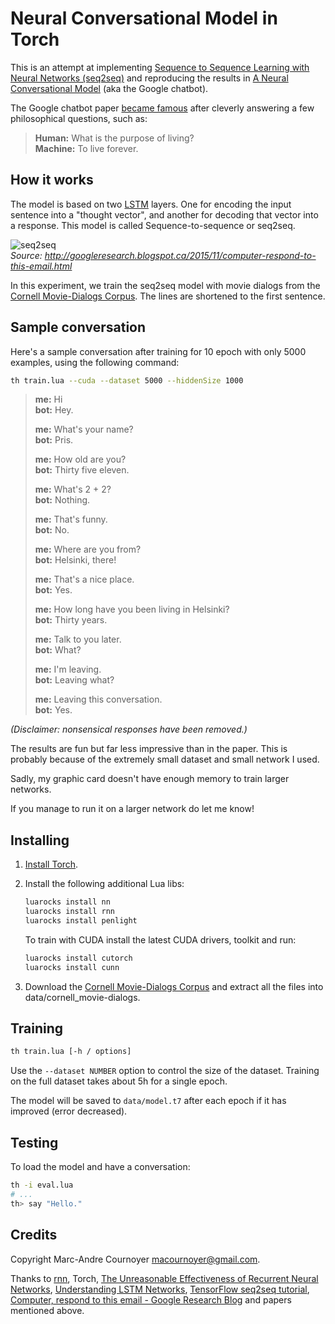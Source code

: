 # Neural Conversational Model in Torch

This is an attempt at implementing [Sequence to Sequence Learning with Neural Networks (seq2seq)](http://arxiv.org/abs/1409.3215) and reproducing the results in [A Neural Conversational Model](http://arxiv.org/abs/1506.05869) (aka the Google chatbot).

The Google chatbot paper [became famous](http://www.sciencealert.com/google-s-ai-bot-thinks-the-purpose-of-life-is-to-live-forever) after cleverly answering a few philosophical questions, such as:

> **Human:** What is the purpose of living?  
> **Machine:** To live forever.

## How it works

The model is based on two [LSTM](https://en.wikipedia.org/wiki/Long_short-term_memory) layers. One for encoding the input sentence into a "thought vector", and another for decoding that vector into a response. This model is called Sequence-to-sequence or seq2seq.

![seq2seq](https://4.bp.blogspot.com/-aArS0l1pjHQ/Vjj71pKAaEI/AAAAAAAAAxE/Nvy1FSbD_Vs/s640/2TFstaticgraphic_alt-01.png)  
_Source: http://googleresearch.blogspot.ca/2015/11/computer-respond-to-this-email.html_

In this experiment, we train the seq2seq model with movie dialogs from the [Cornell Movie-Dialogs Corpus](http://www.mpi-sws.org/~cristian/Cornell_Movie-Dialogs_Corpus.html). The lines are shortened to the first sentence.

## Sample conversation

Here's a sample conversation after training for 10 epoch with only 5000 examples, using the following command:

```sh
th train.lua --cuda --dataset 5000 --hiddenSize 1000
```

> **me:** Hi  
> **bot:** Hey.
> 
> **me:** What's your name?  
> **bot:** Pris.
> 
> **me:** How old are you?  
> **bot:** Thirty five eleven.
> 
> **me:** What's 2 + 2?  
> **bot:** Nothing.
> 
> **me:** That's funny.  
> **bot:** No.
> 
> **me:** Where are you from?  
> **bot:** Helsinki, there!
> 
> **me:** That's a nice place.  
> **bot:** Yes.
> 
> **me:** How long have you been living in Helsinki?  
> **bot:** Thirty years.
> 
> **me:** Talk to you later.  
> **bot:** What?
> 
> **me:** I'm leaving.  
> **bot:** Leaving what?
> 
> **me:** Leaving this conversation.  
> **bot:** Yes.

_(Disclaimer: nonsensical responses have been removed.)_

The results are fun but far less impressive than in the paper. This is probably because of the extremely small dataset and small network I used.

Sadly, my graphic card doesn't have enough memory to train larger networks.

If you manage to run it on a larger network do let me know!

## Installing

1. [Install Torch](http://torch.ch/docs/getting-started.html).
2. Install the following additional Lua libs:

   ```sh
   luarocks install nn
   luarocks install rnn
   luarocks install penlight
   ```
   
   To train with CUDA install the latest CUDA drivers, toolkit and run:

   ```sh
   luarocks install cutorch
   luarocks install cunn
   ```

3. Download the [Cornell Movie-Dialogs Corpus](http://www.mpi-sws.org/~cristian/Cornell_Movie-Dialogs_Corpus.html) and extract all the files into data/cornell_movie-dialogs.

## Training

```sh
th train.lua [-h / options]
```

Use the `--dataset NUMBER` option to control the size of the dataset. Training on the full dataset takes about 5h for a single epoch.

The model will be saved to `data/model.t7` after each epoch if it has improved (error decreased).

## Testing

To load the model and have a conversation:

```sh
th -i eval.lua
# ...
th> say "Hello."
```

## Credits

Copyright Marc-Andre Cournoyer <macournoyer@gmail.com>.

Thanks to [rnn](https://github.com/Element-Research/rnn), Torch, [The Unreasonable Effectiveness of Recurrent Neural Networks](http://karpathy.github.io/2015/05/21/rnn-effectiveness/), [Understanding LSTM Networks](http://colah.github.io/posts/2015-08-Understanding-LSTMs/), [TensorFlow seq2seq tutorial](https://www.tensorflow.org/versions/master/tutorials/seq2seq/index.html), [Computer, respond to this email - Google Research Blog](http://googleresearch.blogspot.ca/2015/11/computer-respond-to-this-email.html) and papers mentioned above.
